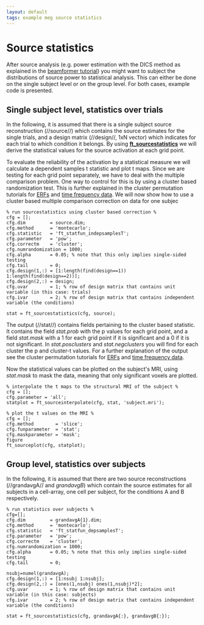 ```yaml
---
layout: default
tags: example meg source statistics
---
```


# Source statistics

After source analysis (e.g. power estimation with the DICS method as explained in the [beamformer tutorial](/tutorial/beamformer)) you might want to subject the distributions of source power to statistical analysis. This can either be done on the single subject level or on the group level. For both cases, example code is presented.

## Single subject level, statistics over trials

In the following, it is assumed that there is a single subject source reconstruction (//source//) which contains the source estimates for the single trials, and a design matrix (//design//, 1xN vector) which indicates for each trial to which condition it belongs. By using **[ft_sourcestatistics](/reference/ft_sourcestatistics)** we will derive the statistical values for the source activation at each grid point. 

To evaluate the reliability of the activation by a statistical measure we will calculate a dependent samples t statistic and plot t maps. Since we are testing for each grid point separately, we have to deal with the multiple comparison problem. One way to control for this is by using a cluster based randomization test. This is further explained in the cluster permutation tutorials for [ERFs](/tutorial/cluster_permutation_timelock) and [time frequency data](/tutorial/cluster_permutation_freq). We will now show how to use a cluster based multiple comparison correction on data for one subjec

	
	% run sourcestatistics using cluster based correction %
	cfg = [];
	cfg.dim         = source.dim;
	cfg.method      = 'montecarlo';
	cfg.statistic   = 'ft_statfun_indepsamplesT';
	cfg.parameter   = 'pow';
	cfg.correctm    = 'cluster';
	cfg.numrandomization = 1000;
	cfg.alpha       = 0.05; % note that this only implies single-sided testing
	cfg.tail        = 0;
	cfg.design(1,:) = [1:length(find(design==1)) 1:length(find(design==2))];
	cfg.design(2,:) = design;
	cfg.uvar        = 1; % row of design matrix that contains unit variable (in this case: trials)
	cfg.ivar        = 2; % row of design matrix that contains independent variable (the conditions)
	
	stat = ft_sourcestatistics(cfg, source);



The output (//stat//) contains fields pertaining to the cluster based statistic. It contains the field *stat.prob* with the p values for each grid point, and a field *stat.mask* with a 1 for each grid point if it is significant and a 0 if it is not significant. In *stat.posclusters* and *stat.negclusters* you will find for each cluster the p and cluster-t values. For a further explanation of the output see the cluster permutation tutorials for [ERFs](/tutorial/cluster_permutation_timelock) and [time frequency data](/tutorial/cluster_permutation_freq).

Now the statistical values can be plotted on the subject's MRI, using *stat.mask* to mask the data, meaning that only  significant voxels are plotted. 

	
	% interpolate the t maps to the structural MRI of the subject %
	cfg = [];
	cfg.parameter = 'all';
	statplot = ft_sourceinterpolate(cfg, stat, 'subject.mri'); 
	
	% plot the t values on the MRI %
	cfg = [];
	cfg.method        = 'slice';
	cfg.funparameter  = 'stat';
	cfg.maskparameter = 'mask';
	figure
	ft_sourceplot(cfg, statplot);



## Group level, statistics over subjects

In the following, it is assumed that there are two source reconstructions (//grandavgA// and *grandavgB*) which contain the source estimates for all subjects in a cell-array, one cell per subject, for the conditions A and B respectively. 

	
	% run statistics over subjects %
	cfg=[];
	cfg.dim         = grandavgA{1}.dim;
	cfg.method      = 'montecarlo';
	cfg.statistic   = 'ft_statfun_depsamplesT';
	cfg.parameter   = 'pow';
	cfg.correctm    = 'cluster';
	cfg.numrandomization = 1000;
	cfg.alpha       = 0.05; % note that this only implies single-sided testing
	cfg.tail        = 0;
	
	nsubj=numel(grandavgA);
	cfg.design(1,:) = [1:nsubj 1:nsubj];
	cfg.design(2,:) = [ones(1,nsubj) ones(1,nsubj)*2];
	cfg.uvar        = 1; % row of design matrix that contains unit variable (in this case: subjects)
	cfg.ivar        = 2; % row of design matrix that contains independent variable (the conditions)
	
	stat = ft_sourcestatistics(cfg, grandavgA{:}, grandavgB{:});


